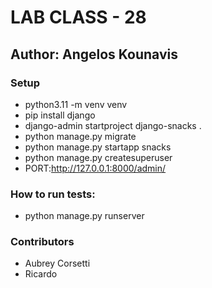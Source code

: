 # LAB CLASS - 28

## Author: Angelos Kounavis

### Setup

- python3.11 -m venv venv
- pip install django
- django-admin startproject django-snacks .
- python manage.py migrate
- python manage.py startapp snacks
- python manage.py createsuperuser
- PORT:http://127.0.0.1:8000/admin/


### How to run tests:

- python manage.py runserver

### Contributors

- Aubrey Corsetti
-  Ricardo